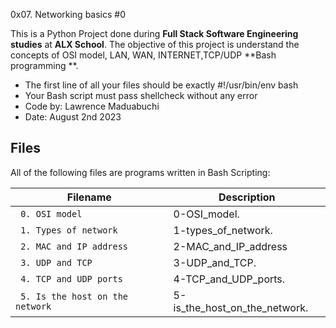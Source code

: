0x07. Networking basics #0

This is a Python Project done during **Full Stack Software Engineering studies** at **ALX School**. The objective of this project is understand the concepts of OSI model, LAN, WAN, INTERNET,TCP/UDP **Bash programming **.

* The first line of all your files should be exactly #!/usr/bin/env bash
* Your Bash script must pass shellcheck without any error
* Code by: Lawrence Maduabuchi
* Date: August 2nd 2023




## Files
All of the following files are programs written in Bash Scripting:

| Filename | Description |
| -------- | ----------- |
| ` 0. OSI model`| 0-OSI_model.|
| ` 1. Types of network` | 1-types_of_network.|
| ` 2. MAC and IP address` | 2-MAC_and_IP_address|
| ` 3. UDP and TCP` | 3-UDP_and_TCP.|
| ` 4. TCP and UDP ports` | 4-TCP_and_UDP_ports.|
| ` 5. Is the host on the network` | 5-is_the_host_on_the_network.|
